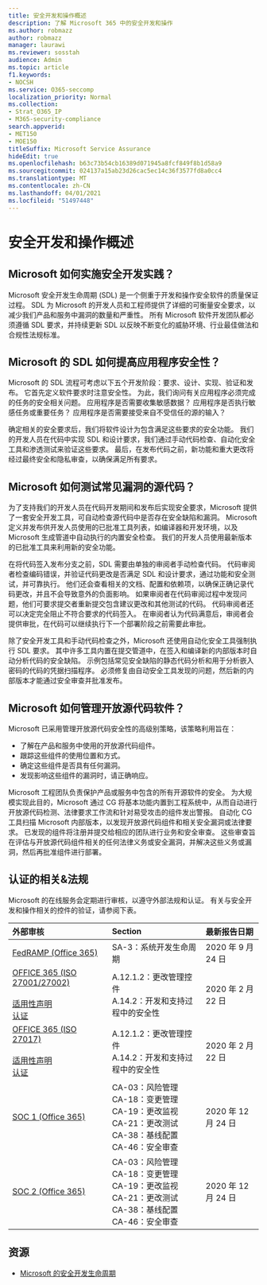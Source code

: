 ```yaml
---
title: 安全开发和操作概述
description: 了解 Microsoft 365 中的安全开发和操作
ms.author: robmazz
author: robmazz
manager: laurawi
ms.reviewer: sosstah
audience: Admin
ms.topic: article
f1.keywords:
- NOCSH
ms.service: O365-seccomp
localization_priority: Normal
ms.collection:
- Strat_O365_IP
- M365-security-compliance
search.appverid:
- MET150
- MOE150
titleSuffix: Microsoft Service Assurance
hideEdit: true
ms.openlocfilehash: b63c73b54cb16389d071945a8fcf849f8b1d58a9
ms.sourcegitcommit: 024137a15ab23d26cac5ec14c36f3577fd8a0cc4
ms.translationtype: MT
ms.contentlocale: zh-CN
ms.lasthandoff: 04/01/2021
ms.locfileid: "51497448"
---
```

# <a name="security-development-and-operations-overview"></a>安全开发和操作概述

## <a name="how-does-microsoft-implement-secure-development-practices"></a>Microsoft 如何实施安全开发实践？

Microsoft 安全开发生命周期 (SDL) 是一个侧重于开发和操作安全软件的质量保证过程。 SDL 为 Microsoft 的开发人员和工程师提供了详细的可衡量安全要求，以减少我们产品和服务中漏洞的数量和严重性。 所有 Microsoft 软件开发团队都必须遵循 SDL 要求，并持续更新 SDL 以反映不断变化的威胁环境、行业最佳做法和合规性法规标准。

## <a name="how-does-microsofts-sdl-improve-application-security"></a>Microsoft 的 SDL 如何提高应用程序安全性？

Microsoft 的 SDL 流程可考虑以下五个开发阶段：要求、设计、实现、验证和发布。 它首先定义软件要求时注意安全性。 为此，我们询问有关应用程序必须完成的任务的安全相关问题。 应用程序是否需要收集敏感数据？ 应用程序是否执行敏感任务或重要任务？ 应用程序是否需要接受来自不受信任的源的输入？

确定相关的安全要求后，我们将软件设计为包含满足这些要求的安全功能。 我们的开发人员在代码中实现 SDL 和设计要求，我们通过手动代码检查、自动化安全工具和渗透测试来验证这些要求。 最后，在发布代码之前，新功能和重大更改将经过最终安全和隐私审查，以确保满足所有要求。

## <a name="how-does-microsoft-test-source-code-for-common-vulnerabilities"></a>Microsoft 如何测试常见漏洞的源代码？

为了支持我们的开发人员在代码开发期间和发布后实现安全要求，Microsoft 提供了一套安全开发工具，可自动检查源代码中是否存在安全缺陷和漏洞。 Microsoft 定义并发布供开发人员使用的已批准工具列表，如编译器和开发环境，以及 Microsoft 生成管道中自动执行的内置安全检查。 我们的开发人员使用最新版本的已批准工具来利用新的安全功能。

在将代码签入发布分支之前，SDL 需要由单独的审阅者手动检查代码。 代码审阅者检查编码错误，并验证代码更改是否满足 SDL 和设计要求，通过功能和安全测试，并可靠执行。 他们还会查看相关的文档、配置和依赖项，以确保正确记录代码更改，并且不会导致意外的负面影响。 如果审阅者在代码审阅过程中发现问题，他们可要求提交者重新提交包含建议更改和其他测试的代码。 代码审阅者还可以决定完全阻止不符合要求的代码签入。 在审阅者认为代码满意后，审阅者会提供审批，在代码可以继续执行下一个部署阶段之前需要此审批。

除了安全开发工具和手动代码检查之外，Microsoft 还使用自动化安全工具强制执行 SDL 要求。 其中许多工具内置在提交管道中，在签入和编译新的内部版本时自动分析代码的安全缺陷。 示例包括常见安全缺陷的静态代码分析和用于分析嵌入密码的代码的凭据扫描程序。 必须修复由自动安全工具发现的问题，然后新的内部版本才能通过安全审查并批准发布。

## <a name="how-does-microsoft-manage-open-source-software"></a>Microsoft 如何管理开放源代码软件？

Microsoft 已采用管理开放源代码安全性的高级别策略，该策略利用旨在：

- 了解在产品和服务中使用的开放源代码组件。
- 跟踪这些组件的使用位置和方式。
- 确定这些组件是否具有任何漏洞。
- 发现影响这些组件的漏洞时，请正确响应。

Microsoft 工程团队负责保护产品或服务中包含的所有开源软件的安全。 为大规模实现此目的，Microsoft 通过 CG 将基本功能内置到工程系统中，从而自动进行开放源代码检测、法律要求工作流和针对易受攻击的组件发出警报。 自动化 CG 工具扫描 Microsoft 内部版本，以发现开放源代码组件和相关安全漏洞或法律要求。 已发现的组件将注册并提交给相应的团队进行业务和安全审查。 这些审查旨在评估与开放源代码组件相关的任何法律义务或安全漏洞，并解决这些义务或漏洞，然后再批准组件进行部署。

## <a name="related-external-regulations--certifications"></a>认证的相关&法规

Microsoft 的在线服务会定期进行审核，以遵守外部法规和认证。 有关与安全开发和操作相关的控件的验证，请参阅下表。

| **外部审核** | **Section** | **最新报告日期** |
|:--------------------|:------------|:-----------------------|
| [FedRAMP (Office 365) ](https://compliance.microsoft.com/compliancemanager) | SA-3：系统开发生命周期 | 2020 年 9 月 24 日 |
| [OFFICE 365 (ISO 27001/27002) ](https://servicetrust.microsoft.com/ViewPage/MSComplianceGuideV3?command=Download&downloadType=Document&downloadId=d7864d4f-e053-4cc4-a964-fa526d07c3be&tab=7027ead0-3d6b-11e9-b9e1-290b1eb4cdeb&docTab=7027ead0-3d6b-11e9-b9e1-290b1eb4cdeb_ISO_Reports) <br><br> [适用性声明](https://servicetrust.microsoft.com/ViewPage/MSComplianceGuide?command=Download&downloadType=Document&downloadId=8ee1e46b-2ada-4e7b-bb7d-4c55a8cb6fcd&docTab=4ce99610-c9c0-11e7-8c2c-f908a777fa4d_ISO_Reports) <br> [认证](https://servicetrust.microsoft.com/ViewPage/MSComplianceGuideV3?command=Download&downloadType=Document&downloadId=1e84a14a-2468-45ac-9412-5e53250d57ec&tab=7027ead0-3d6b-11e9-b9e1-290b1eb4cdeb&docTab=7027ead0-3d6b-11e9-b9e1-290b1eb4cdeb_ISO_Reports) | A.12.1.2：更改管理控件 <br> A.14.2：开发和支持过程中的安全性 | 2020 年 2 月 22 日 |
| [OFFICE 365 (ISO 27017) ](https://servicetrust.microsoft.com/ViewPage/MSComplianceGuideV3?command=Download&downloadType=Document&downloadId=d7864d4f-e053-4cc4-a964-fa526d07c3be&tab=7027ead0-3d6b-11e9-b9e1-290b1eb4cdeb&docTab=7027ead0-3d6b-11e9-b9e1-290b1eb4cdeb_ISO_Reports) <br><br> [适用性声明](https://servicetrust.microsoft.com/ViewPage/MSComplianceGuide?command=Download&downloadType=Document&downloadId=8ee1e46b-2ada-4e7b-bb7d-4c55a8cb6fcd&docTab=4ce99610-c9c0-11e7-8c2c-f908a777fa4d_ISO_Reports) <br> [认证](https://servicetrust.microsoft.com/ViewPage/MSComplianceGuideV3?command=Download&downloadType=Document&downloadId=70de0999-5451-43a3-9ef4-761e8fbfb1a3&tab=7027ead0-3d6b-11e9-b9e1-290b1eb4cdeb&docTab=7027ead0-3d6b-11e9-b9e1-290b1eb4cdeb_ISO_Reports) | A.12.1.2：更改管理控件 <br> A.14.2：开发和支持过程中的安全性 | 2020 年 2 月 22 日 |
| [SOC 1 (Office 365)](https://servicetrust.microsoft.com/ViewPage/MSComplianceGuideV3?command=Download&downloadType=Document&downloadId=90df3f9c-3aaf-4dbf-99d0-ca9f2991721b&tab=7027ead0-3d6b-11e9-b9e1-290b1eb4cdeb&docTab=7027ead0-3d6b-11e9-b9e1-290b1eb4cdeb_SOC_%2F_SSAE_16_Reports) | CA-03：风险管理 <br> CA-18：变更管理 <br> CA-19：更改监视 <br> CA-21：更改测试 <br> CA-38：基线配置 <br> CA-46：安全审查 | 2020 年 12 月 24 日 |
| [SOC 2 (Office 365) ](https://servicetrust.microsoft.com/ViewPage/MSComplianceGuideV3?command=Download&downloadType=Document&downloadId=a73c1738-7892-42b7-acd3-87b6371c53f6&tab=7027ead0-3d6b-11e9-b9e1-290b1eb4cdeb&docTab=7027ead0-3d6b-11e9-b9e1-290b1eb4cdeb_SOC_%2F_SSAE_16_Reports) | CA-03：风险管理 <br> CA-18：变更管理 <br> CA-19：更改监视 <br> CA-21：更改测试 <br> CA-38：基线配置 <br> CA-46：安全审查 | 2020 年 12 月 24 日 |

## <a name="resources"></a>资源

- [Microsoft 的安全开发生命周期](https://www.microsoft.com/securityengineering/sdl)
